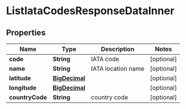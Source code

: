 

# ListIataCodesResponseDataInner

## Properties

Name | Type | Description | Notes
------------ | ------------- | ------------- | -------------
**code** | **String** | IATA code |  [optional]
**name** | **String** | IATA location name |  [optional]
**latitude** | [**BigDecimal**](BigDecimal.md) |  |  [optional]
**longitude** | [**BigDecimal**](BigDecimal.md) |  |  [optional]
**countryCode** | **String** | country code |  [optional]




